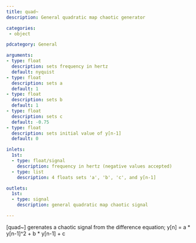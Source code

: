 ```yaml
---
title: quad~
description: General quadratic map chaotic generator

categories:
 - object

pdcategory: General

arguments:
- type: float
  description: sets frequency in hertz
  default: nyquist
- type: float
  description: sets a
  default: 1
- type: float
  description: sets b
  default: 1
- type: float
  description: sets c
  default: -0.75
- type: float
  description: sets initial value of y[n-1]
  default: 0

inlets:
  1st:
  - type: float/signal
    description: frequency in hertz (negative values accepted)
  - type: list
    description: 4 floats sets 'a', 'b', 'c', and y[n-1]

outlets:
  1st:
  - type: signal
    description: general quadratic map chaotic signal

---
```


[quad~] gerenates a chaotic signal from the difference equation;
y[n] = a * y[n-1]^2 + b * y[n-1] + c

